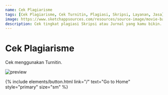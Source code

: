```yaml
---
name: Cek Plagiarisme
tags: [Cek Plagiarisme, Cek Turnitin, Plagiasi, Skripsi, Layanan, Jasa]
image: https://www.sketchappsources.com/resources/source-image/movie-badges-jurajjurik.png
description: Cek tingkat plagiasi Skripsi atau Jurnal yang kamu bikin.
---
```


# Cek Plagiarisme

Cek menggunakan Turnitin.


![preview](https://www.ajisetiawan.my.id/assets/img/cek-plagiasi.jpg)

<p class="text-center">
{% include elements/button.html link="/" text="Go to Home" style="primary" size="sm" %}
</p>
